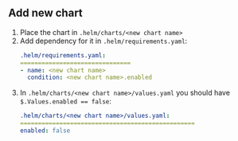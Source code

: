 ## Add new chart

1. Place the chart in `.helm/charts/<new chart name>`
1. Add dependency for it in `.helm/requirements.yaml`:
    ```yaml
    .helm/requirements.yaml:
    ===============================
    - name: <new chart name>
      condition: <new chart name>.enabled
    ```
1. In `.helm/charts/<new chart name>/values.yaml` you should have `$.Values.enabled == false`:
     ```yaml
    .helm/charts/<new chart name>/values.yaml:
    =================================================
    enabled: false
    ```
